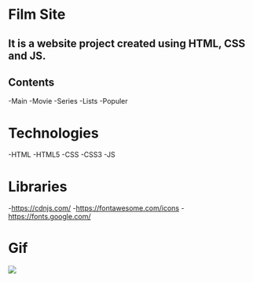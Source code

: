 <h1> Film Site </h1>

<h2>It is a website project created using HTML, CSS and JS.</h2>

<h2> Contents </h2>

-Main
-Movie
-Series
-Lists
-Populer

<h1>Technologies</h1>

-HTML
-HTML5
-CSS
-CSS3
-JS

<h1>Libraries</h1>

-https://cdnjs.com/
-https://fontawesome.com/icons
-https://fonts.google.com/

<h1>Gif</h1>

<img src="/img/film-projesi.gif"/>

